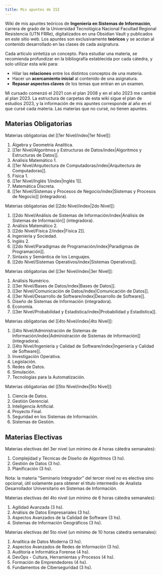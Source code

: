 ```yaml
---
title: Mis apuntes de ISI
---
```


Wiki de mis apuntes teóricos de **Ingeniería en Sistemas de Información**, carrera de grado de la Universidad Tecnológica Nacional Facultad Regional Resistencia (UTN FRRe), digitalizados en una Obsidian Vault y publicados en este sitio web. Los apuntes son exclusivamente **teóricos** y se acotan al contenido desarrollado en las clases de cada asignatura.

Cada artículo sintetiza un concepto. Para estudiar una materia, se recomienda profundizar en la bibliografía establecida por cada cátedra, y solo utilizar esta wiki para:

- Hilar las **relaciones** entre los distintos conceptos de una materia.
- Hacer un **acercamiento inicial** al contenido de una asignatura.
- **Repasar aspectos claves** de los temas que entran en un examen.

Mi cursado comenzó el 2021 con el plan 2008 y en el año 2023 me cambié al plan 2023. La estructura de carpetas de esta wiki sigue el plan de estudios 2023, y la información de mis apuntes corresponde al año en el que cursé cada materia. Las materias que no cursé, no tienen apuntes.

## Materias Obligatorias

Materias obligatorias del [[1er Nivel/index|1er Nivel]]:

1. Álgebra y Geometría Analítica.
2. [[1er Nivel/Algoritmos y Estructuras de Datos/index|Algoritmos y Estructuras de Datos]].
3. Análisis Matemático 1.
4. [[1er Nivel/Arquitectura de Computadoras/index|Arquitectura de Computadoras]].
5. Física 1.
6. [[1er Nivel/Inglés 1/index|Inglés 1]].
7. Matemática Discreta.
8. [[1er Nivel/Sistemas y Procesos de Negocio/index|Sistemas y Procesos de Negocio]] (integradora).

Materias obligatorias del [[2do Nivel/index|2do Nivel]]:

1. [[2do Nivel/Análisis de Sistemas de Información/index|Análisis de Sistemas de Información]] (integradora).
2. Análisis Matemático 2.
3. [[2do Nivel/Física 2/index|Física 2]].
4. Ingeniería y Sociedad.
5. Inglés 2.
6. [[2do Nivel/Paradigmas de Programación/index|Paradigmas de Programación]].
7. Sintaxis y Semántica de los Lenguajes.
8. [[2do Nivel/Sistemas Operativos/index|Sistemas Operativos]].

Materias obligatorias del [[3er Nivel/index|3er Nivel]]:

1. Análisis Numérico.
2. [[3er Nivel/Bases de Datos/index|Bases de Datos]].
3. [[3er Nivel/Comunicación de Datos/index|Comunicación de Datos]].
4. [[3er Nivel/Desarrollo de Software/index|Desarrollo de Software]].
5. Diseño de Sistemas de Información (integradora).
6. Economía.
7. [[3er Nivel/Probabilidad y Estadística/index|Probabilidad y Estadística]].

Materias obligatorias del [[4to Nivel/index|4to Nivel]]:

1. [[4to Nivel/Administración de Sistemas de Información/index|Administración de Sistemas de Información]] (integradora).
2. [[4to Nivel/Ingeniería y Calidad de Software/index|Ingeniería y Calidad de Software]].
3. Investigación Operativa.
4. Legislación.
5. Redes de Datos.
6. Simulación.
7. Tecnologías para la Automatización.

Materias obligatorias del [[5to Nivel/index|5to Nivel]]:

1. Ciencia de Datos.
2. Gestión Gerencial.
3. Inteligencia Artificial.
4. Proyecto Final.
5. Seguridad en los Sistemas de Información.
6. Sistemas de Gestión.

## Materias Electivas

Materias electivas del 3er nivel (un mínimo de 4 horas cátedra semanales):

1. Complejidad y Técnicas de Diseño de Algoritmos (3 hs).
2. Gestión de Datos (3 hs).
3. Planificación (3 hs).

Nota: la materia "Seminario Integrador" del tercer nivel no es electiva sino opcional, útil solamente para obtener el título intermedio de Analista Desarrollador Universitario en Sistemas de Información.

Materias electivas del 4to nivel (un mínimo de 6 horas cátedra semanales):

1. Agilidad Avanzada (3 hs).
2. Análisis de Datos Empresariales (3 hs).
3. Aspectos Avanzados de la Calidad de Software (3 hs).
4. Sistemas de Información Geográficos (3 hs).

Materias electivas del 5to nivel (un mínimo de 10 horas cátedra semanales):

1. Analítica de Datos Moderna (3 hs).
2. Aspectos Avanzados de Redes de Información (3 hs).
3. Auditoría e Informática Forense (4 hs).
4. DevOps - Cultura, Herramientas y Procesos (4 hs).
5. Formación de Emprendedores (4 hs).
6. Fundamentos de Ciberseguridad (3 hs).
